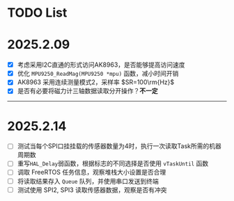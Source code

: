 # TODO List

# 2025.2.09
- [x] 考虑采用I2C直通的形式访问AK8963，是否能够提高访问速度
- [x] 优化 `MPU9250_ReadMag(MPU9250 *mpu)` 函数，减小时间开销
- [x] AK8963 采用连续测量模式2，采样率 $SR=100\rm{Hz}$
- [x] 是否有必要将磁力计三轴数据读取分开操作？**不一定**

***

# 2025.2.14
- [ ] 测试当每个SPI口挂挂载的传感器数量为4时，执行一次读取Task所需的机器周期数
- [ ] 重写`HAL_Delay`弱函数，根据标志的不同选择是否使用 `vTaskUntil` 函数
- [ ] 调取 FreeRTOS 任务信息，观察堆栈大小设置是否合理
- [ ] 将读取结果存入 `Queue` 队列，并使用串口发送到终端
- [ ] 测试使用 SPI2, SPI3 读取传感器数据，观察是否有冲突